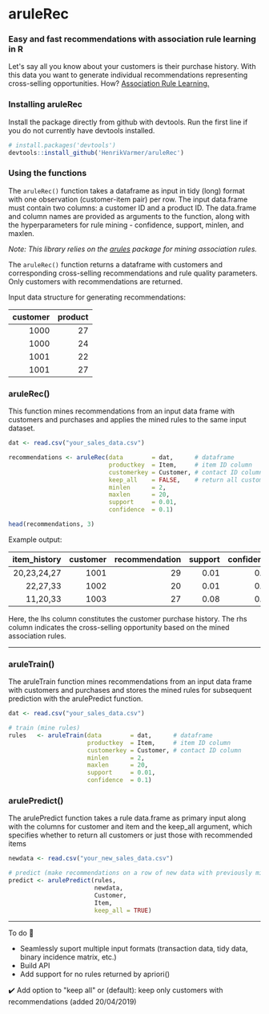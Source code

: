 # aruleRec

### Easy and fast recommendations with association rule learning in R

Let's say all you know about your customers is their purchase history. With this data you want to generate individual recommendations representing cross-selling opportunities. How? [Association Rule Learning.](https://en.wikipedia.org/wiki/Association_rule_learning)

### Installing aruleRec
Install the package directly from github with devtools. Run the first line if you do not currently have devtools installed.

```R
# install.packages('devtools') 
devtools::install_github('HenrikVarmer/aruleRec')
```
### Using the functions
The ```aruleRec()``` function takes a dataframe as input in tidy (long) format with one observation (customer-item pair) per row. The input data.frame must contain two columns: a customer ID and a product ID. The data.frame and column names are provided as arguments to the function, along with the hyperparameters for rule mining - confidence, support, minlen, and maxlen. 

*Note: This library relies on the [arules](https://cran.r-project.org/web/packages/arules/index.html) package for mining association rules.*

The ```aruleRec()``` function returns a dataframe with customers and corresponding cross-selling recommendations and rule quality parameters. Only customers with recommendations are returned. 

Input data structure for generating recommendations:

| customer      | product       |
| ------------: |--------------:|
| 1000          | 27            |
| 1000          | 24            |
| 1001          | 22            |
| 1001          | 27            |


### aruleRec()

This function mines recommendations from an input data frame with customers and purchases and applies the mined rules to the same input dataset.

```R
dat <- read.csv("your_sales_data.csv")

recommendations <- aruleRec(data        = dat,      # dataframe
                            productkey  = Item,     # item ID column
                            customerkey = Customer, # contact ID column
                            keep_all    = FALSE,    # return all customers or just those with recommended items
                            minlen      = 2, 
                            maxlen      = 20, 
                            support     = 0.01, 
                            confidence  = 0.1)

head(recommendations, 3)

```


Example output:

| item_history    | customer   |	recommendation  |	support   | confidence  | lift   |	count  |
|----------------:|-----------:|-----------------:|----------:|------------:|-------:|--------:|
| 20,23,24,27     |     1001   |	           29   |	0.01      | 0.73	      | 4.24   |	  1305 |
| 22,27,33        |     1002   |	           20   |	0.01      | 0.85	      | 1.97   |	  1453 |
| 11,20,33        |     1003   |	           27   |	0.08      | 0.75	      | 1.42   |	  1151 |

Here, the lhs column constitutes the customer purchase history. The rhs column indicates the cross-selling opportunity based on the mined association rules. 

--------

### aruleTrain()

The aruleTrain function mines recommendations from an input data frame with customers and purchases and stores the mined rules for subsequent prediction with the arulePredict function. 

```R
dat <- read.csv("your_sales_data.csv")

# train (mine rules)
rules   <- aruleTrain(data        = dat,      # dataframe
                      productkey  = Item,     # item ID column
                      customerkey = Customer, # contact ID column
                      minlen      = 2, 
                      maxlen      = 20, 
                      support     = 0.01, 
                      confidence  = 0.1)
```
### arulePredict()

The arulePredict function takes a rule data.frame as primary input along with the columns for customer and item and the keep_all argument, which specifies whether to return all customers or just those with recommended items

```R
newdata <- read.csv("your_new_sales_data.csv")

# predict (make recommendations on a row of new data with previously mined rules)
predict <- arulePredict(rules, 
                        newdata, 
                        Customer, 
                        Item, 
                        keep_all = TRUE)

```

--------------------

To do :pencil:
* Seamlessly suport multiple input formats (transaction data, tidy data, binary incidence matrix, etc.)
* Build API 
* Add support for no rules returned by apriori()

:heavy_check_mark: Add option to "keep all" or (default): keep only customers with recommendations (added 20/04/2019)
